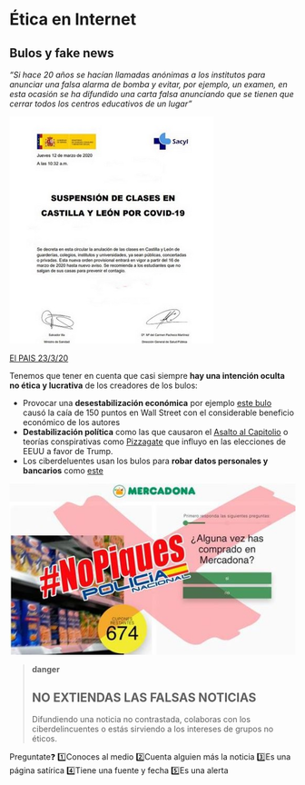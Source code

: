 # Ética en Internet

## Bulos y fake news

*“Si hace 20 años se hacían llamadas anónimas a los institutos para anunciar una falsa alarma de bomba y evitar, por ejemplo, un examen, en esta ocasión se ha difundido una carta falsa anunciando que se tienen que cerrar todos los centros educativos de un lugar”*

![](/assets/bulo1.jpg)

[El PAIS 23/3/20](https://elpais.com/elpais/2020/03/21/hechos/1584803141_948265.html)

Tenemos que tener en cuenta que casi siempre **hay una intención oculta no ética y lucrativa** de los creadores de los bulos:

* Provocar una **desestabilización económica** por ejemplo [este bulo](https://elpais.com/internacional/2013/04/23/actualidad/1366738727_668448.html) causó la caía de 150 puntos en Wall Street con el considerable beneficio económico de los autores
* **Destabilización política** como las que causaron el [Asalto al Capitolio](https://es.wikipedia.org/wiki/Asalto_al_Capitolio_de_los_Estados_Unidos_de_2021#Planificaci%C3%B3n_del_ataque) o teorías conspirativas como [Pizzagate](https://es.wikipedia.org/wiki/Pizzagate) que influyo en las elecciones de EEUU a favor de Trump.
* Los ciberdeluentes usan los bulos para **robar datos personales y bancarios** como [este](https://www.abc.es/espana/comunidad-valenciana/abci-policia-nacional-alerta-estafa-sobre-mercadona-procedente-estados-unidos-202005311117_noticia.html?ref=https:%2F%2Fwww.google.com%2F)

![](/assets/bulo3.jpg)

>**danger**
>## NO EXTIENDAS LAS FALSAS NOTICIAS
> Difundiendo una noticia no contrastada, colaboras con los ciberdelincuentes o estás sirviendo a los intereses de grupos no éticos.

Preguntate❓
1️⃣Conoces al medio
2️⃣Cuenta alguien más la noticia
3️⃣Es una página satírica
4️⃣Tiene una fuente y fecha
5️⃣Es una alerta

